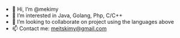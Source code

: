 - 👋 Hi, I’m @mekimy
- 👀 I’m interested in Java, Golang, Php, C/C++
- 💞️ I’m looking to collaborate on project using the languages above
- 📫 Contact me: meitskimy@gmail.com
